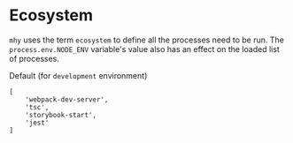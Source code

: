 # Ecosystem

`mhy` uses the term `ecosystem` to define all the processes need to be run. The `process.env.NODE_ENV` variable's value also has an effect on the loaded list of processes.

Default \(for `development` environment\)

```text
[
    'webpack-dev-server',
    'tsc',
    'storybook-start',
    'jest'
]
```


